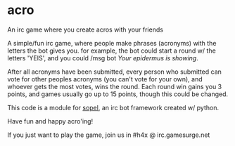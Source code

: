 # acro
An irc game where you create acros with your friends

A simple/fun irc game, where people make phrases (acronyms) with the letters the bot gives you. for example, the bot could start a round w/ the letters 'YEIS', and you could /msg bot *Your epidermus is showing*.

After all acronyms have been submitted, every person who submitted can vote for other peoples acronyms (you can't vote for your own), and whoever gets the most votes, wins the round. Each round win gains you 3 points, and games usually go up to 15 points, though this could be changed.

This code is a module for [sopel](https://github.com/sopel-irc/sopel), an irc bot framework created w/ python.

Have fun and happy acro'ing!

If you just want to play the game, join us in #h4x @ irc.gamesurge.net